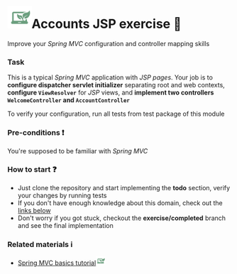 # <img src="https://raw.githubusercontent.com/bobocode-projects/resources/master/image/logo_transparent_background.png" height=50/>Accounts JSP exercise :muscle:
Improve your *Spring MVC* configuration and controller mapping skills
### Task
This is a typical *Spring MVC* application with *JSP pages*. Your job is to **configure dispatcher servlet initializer** 
separating root and web contexts, **configure `ViewResolver`** for *JSP* views, and **implement two controllers
 `WelcomeController` and `AccountController`**

To verify your configuration, run all tests from test package of this module

 
### Pre-conditions :heavy_exclamation_mark:
You're supposed to be familiar with *Spring MVC*

### How to start :question:
* Just clone the repository and start implementing the **todo** section, verify your changes by running tests
* If you don't have enough knowledge about this domain, check out the [links below](#related-materials-information_source)
* Don't worry if you got stuck, checkout the **exercise/completed** branch and see the final implementation
 
### Related materials :information_source:
 * [Spring MVC basics tutorial](https://github.com/boy4uck/spring-framework-tutorial/tree/master/spring-framework-mvc-basics)<img src="https://raw.githubusercontent.com/bobocode-projects/resources/master/image/logo_transparent_background.png" height=20/>


